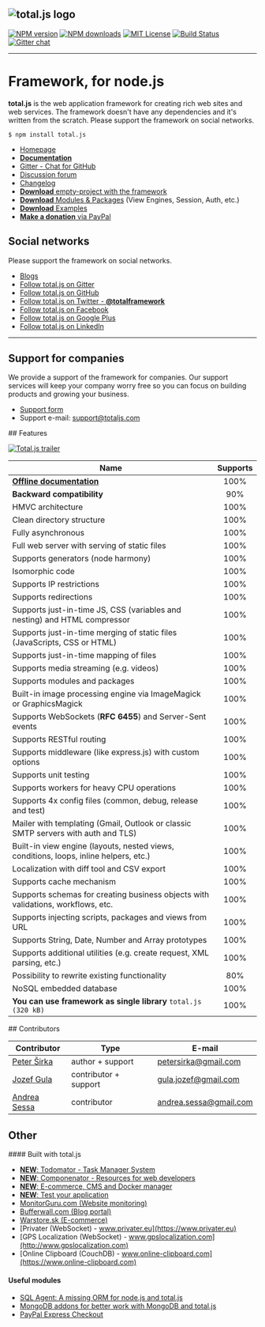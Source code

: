 ![total.js logo](https://www.totaljs.com/img/logo-github.png)
---
[![NPM version][npm-version-image]][npm-url] [![NPM downloads][npm-downloads-image]][npm-url] [![MIT License][license-image]][license-url] [![Build Status][travis-image]][travis-url] [![Gitter chat](https://badges.gitter.im/totaljs/framework.png)](https://gitter.im/totaljs/framework)

---
Framework, for node.js
======================

__total.js__ is the web application framework for creating rich web sites and web services. The framework doesn't have any dependencies and it's written from the scratch. Please support the framework on social networks.

```
$ npm install total.js
```

- [Homepage](http://www.totaljs.com)
- [__Documentation__](http://docs.totaljs.com)
- [Gitter - Chat for GitHub](https://gitter.im/totaljs/framework)
- [Discussion forum](https://groups.google.com/forum/#!forum/totaljs)
- [Changelog](https://github.com/totaljs/framework/blob/master/changes.txt)
- [__Download__ empty-project with the framework](https://github.com/totaljs/framework/releases)
- [__Download__ Modules & Packages](https://github.com/totaljs/modules) (View Engines, Session, Auth, etc.)
- [__Download__ Examples](https://github.com/totaljs/examples)
- [__Make a donation__ via PayPal](http://www.totaljs.com/#make-a-donation)

## Social networks

Please support the framework on social networks.

- [Blogs](https://bufferwall.com/blogs/?tag=total.js)
- [Follow total.js on Gitter](https://gitter.im/totaljs/framework)
- [Follow total.js on GitHub](https://github.com/totaljs/framework)
- [Follow total.js on Twitter - __@totalframework__](https://twitter.com/totalframework)
- [Follow total.js on Facebook](https://www.facebook.com/totaljs.web.framework)
- [Follow total.js on Google Plus](https://plus.google.com/u/0/113175077493180148081/posts)
- [Follow total.js on LinkedIn](https://www.linkedin.com/groups/totaljs-8109884)

---

## Support for companies

We provide a support of the framework for companies. Our support services will keep your company worry free so you can focus on building products and growing your business.

- [Support form](http://www.totaljs.com/support/)
- Support e-mail: <support@totaljs.com>

## Features

[![Total.js trailer](https://www.totaljs.com/img/github-video.png)](https://vimeo.com/134131056)

| Name | Supports |
|------|:--------:|
| [__Offline documentation__](http://docs.totaljs.com) | 100% |
| __Backward compatibility__ | 90% |
| HMVC architecture | 100% |
| Clean directory structure | 100% |
| Fully asynchronous | 100% |
| Full web server with serving of static files | 100% |
| Supports generators (node harmony) | 100% |
| Isomorphic code | 100% |
| Supports IP restrictions | 100% |
| Supports redirections | 100% |
| Supports just-in-time JS, CSS (variables and nesting) and HTML compressor | 100% |
| Supports just-in-time merging of static files (JavaScripts, CSS or HTML) | 100% |
| Supports just-in-time mapping of files | 100% |
| Supports media streaming (e.g. videos) | 100% |
| Supports modules and packages | 100% |
| Built-in image processing engine via ImageMagick or GraphicsMagick | 100% |
| Supports WebSockets (__RFC 6455__) and Server-Sent events | 100% |
| Supports RESTful routing | 100% |
| Supports middleware (like express.js) with custom options | 100% |
| Supports unit testing | 100% |
| Supports workers for heavy CPU operations | 100% |
| Supports 4x config files (common, debug, release and test) | 100% |
| Mailer with templating (Gmail, Outlook or classic SMTP servers with auth and TLS) | 100% |
| Built-in view engine (layouts, nested views, conditions, loops, inline helpers, etc.) | 100% |
| Localization with diff tool and CSV export | 100% |
| Supports cache mechanism | 100% |
| Supports schemas for creating business objects with validations, workflows, etc. | 100% |
| Supports injecting scripts, packages and views from URL | 100% |
| Supports String, Date, Number and Array prototypes | 100% |
| Supports additional utilities (e.g. create request, XML parsing, etc.) | 100% |
| Possibility to rewrite existing functionality | 80% |
| NoSQL embedded database | 100% |
| __You can use framework as single library__ `total.js (320 kB)` | 100% |

## Contributors

| Contributor | Type | E-mail |
|-------------|------|--------|
| [Peter Širka](https://www.petersirka.eu) | author + support | <petersirka@gmail.com> |
| [Jozef Gula](https://github.com/JozefGula) | contributor + support | <gula.jozef@gmail.com> |
| [Andrea Sessa](https://github.com/asessa) | contributor | <andrea.sessa@gmail.com> |

## Other

#### Built with total.js

- [__NEW__: Todomator - Task Manager System](http://www.todomator.com)
- [__NEW__: Componenator - Resources for web developers](http://www.componentator.com)
- [__NEW__: E-commerce, CMS and Docker manager](http://nowitssimple.com/)
- [__NEW__: Test your application](http://www.testerleader.com/)
- [MonitorGuru.com (Website monitoring)](https://www.monitorguru.com)
- [Bufferwall.com (Blog portal)](https://bufferwall.com)
- [Warstore.sk (E-commerce)](https://www.warstore.sk)
- [Privater (WebSocket) - www.privater.eu](https://www.privater.eu)
- [GPS Localization (WebSocket) - www.gpslocalization.com](http://www.gpslocalization.com)
- [Online Clipboard (CouchDB) - www.online-clipboard.com](https://www.online-clipboard.com)

#### Useful modules

- [SQL Agent: A missing ORM for node.js and total.js](https://github.com/petersirka/node-sqlagent)
- [MongoDB addons for better work with MongoDB and total.js](https://github.com/petersirka/mongodb-addons)
- [PayPal Express Checkout](https://github.com/petersirka/node-paypal-express-checkout)

[license-image]: https://img.shields.io/badge/license-MIT-blue.svg?style=flat
[license-url]: license.txt

[npm-url]: https://npmjs.org/package/total.js
[npm-version-image]: https://img.shields.io/npm/v/total.js.svg?style=flat
[npm-downloads-image]: https://img.shields.io/npm/dm/total.js.svg?style=flat

[travis-url]: https://travis-ci.org/totaljs/framework
[travis-image]: https://img.shields.io/travis/totaljs/framework.svg?style=flat
